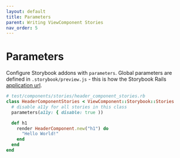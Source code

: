 ```yaml
---
layout: default
title: Parameters
parent: Writing ViewComponent Stories
nav_order: 5
---
```


# Parameters

Configure Storybook addons with `parameters`. Global parameters are defined in `.storybook/preview.js` - this is how the Storybook Rails [application url](/configuration.html#application-url).


```ruby
# test/components/stories/header_component_stories.rb
class HeaderComponentStories < ViewComponent::Storybook::Stories
  # disable a11y for all stories in this class
  parameters(a11y: { disable: true ))

  def h1
    render HeaderComponent.new("h1") do
      "Hello World!"
    end 
  end
end
```

